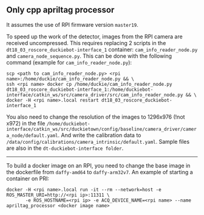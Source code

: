 ## Only cpp apriltag processor

It assumes the use of RPI firmware version `master19`.

To speed up the work of the detector, images from the RPI camera are received uncompressed. This requires replacing 2 scripts in the `dt18_03_roscore_duckiebot-interface_1` container: `cam_info_reader_node.py` and `camera_node_sequence.py`.
This can be done with the following command (example for `cam_info_reader_node.py`):
```
scp <path to cam_info_reader_node.py> <rpi name>:/home/duckie/cam_info_reader_node.py && \
ssh <rpi name> docker cp /home/duckie/cam_info_reader_node.py dt18_03_roscore_duckiebot-interface_1:/home/duckiebot-interface/catkin_ws/src/camera_driver/src/cam_info_reader_node.py && \
docker -H <rpi name>.local restart dt18_03_roscore_duckiebot-interface_1
```

You also need to change the resolution of the images to 1296x976 (!not x972) in the file `/home/duckiebot-interface/catkin_ws/src/duckietown/config/baseline/camera_driver/camera_node/default.yaml`.
And write the calibration data to `/data/config/calibrations/camera_intrinsic/default.yaml`.
Sample files are also in the `dt-duckiebot-interface folder`.

-------------------
To build a docker image on an RPI, you need to change the base image in the dockerfile from `daffy-amd64` to `daffy-arm32v7`.
An example of starting a container on PRI:
```
docker -H <rpi name>.local run -it --rm --network=host -e ROS_MASTER_URI=http://<rpi ip>:11311 \
       -e ROS_HOSTNAME=<rpi ip> -e ACQ_DEVICE_NAME=<rpi name> --name apriltag_processor <docker image name>
```
